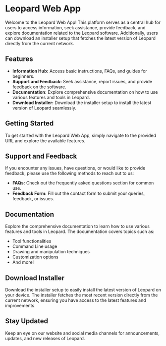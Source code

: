 # Leopard Web App

Welcome to the Leopard Web App! This platform serves as a central hub for users to access information, seek assistance, provide feedback, and explore documentation related to the Leopard software. Additionally, users can download an installer setup that fetches the latest version of Leopard directly from the current network.

## Features

- **Information Hub:** Access basic instructions, FAQs, and guides for beginners.
- **Support and Feedback:** Seek assistance, report issues, and provide feedback on the software.
- **Documentation:** Explore comprehensive documentation on how to use various features and tools in Leopard.
- **Download Installer:** Download the installer setup to install the latest version of Leopard seamlessly.

## Getting Started

To get started with the Leopard Web App, simply navigate to the provided URL and explore the available features.

## Support and Feedback

If you encounter any issues, have questions, or would like to provide feedback, please use the following methods to reach out to us:

- **FAQs:** Check out the frequently asked questions section for common use.
- **Feedback Form:** Fill out the contact form to submit your queries, feedback, or issues.

## Documentation

Explore the comprehensive documentation to learn how to use various features and tools in Leopard. The documentation covers topics such as:

- Tool functionalities
- Command Line usage
- Drawing and manipulation techniques
- Customization options
- And more!

## Download Installer

Download the installer setup to easily install the latest version of Leopard on your device. The installer fetches the most recent version directly from the current network, ensuring you have access to the latest features and improvements.

## Stay Updated

Keep an eye on our website and social media channels for announcements, updates, and new releases of Leopard.
